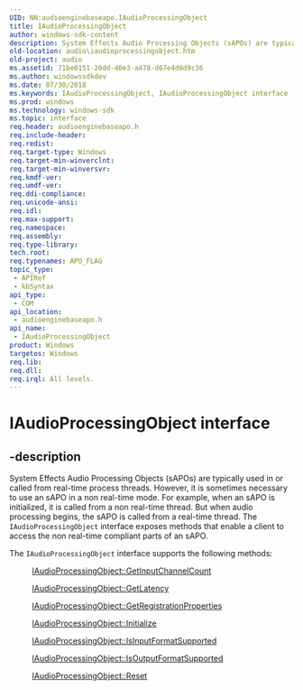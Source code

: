 ```yaml
---
UID: NN:audioenginebaseapo.IAudioProcessingObject
title: IAudioProcessingObject
author: windows-sdk-content
description: System Effects Audio Processing Objects (sAPOs) are typically used in or called from real-time process threads.
old-location: audio\iaudioprocessingobject.htm
old-project: audio
ms.assetid: 71be0151-20dd-40e3-a478-d67e4d8d9c36
ms.author: windowssdkdev
ms.date: 07/30/2018
ms.keywords: IAudioProcessingObject, IAudioProcessingObject interface [Audio Devices], IAudioProcessingObject interface [Audio Devices],described, audio.iaudioprocessingobject, audio_syseffects_r_7b8bb04d-2546-4fa3-ae7b-7e11df3b1e15.xml, audioenginebaseapo/IAudioProcessingObject
ms.prod: windows
ms.technology: windows-sdk
ms.topic: interface
req.header: audioenginebaseapo.h
req.include-header: 
req.redist: 
req.target-type: Windows
req.target-min-winverclnt: 
req.target-min-winversvr: 
req.kmdf-ver: 
req.umdf-ver: 
req.ddi-compliance: 
req.unicode-ansi: 
req.idl: 
req.max-support: 
req.namespace: 
req.assembly: 
req.type-library: 
tech.root: 
req.typenames: APO_FLAG
topic_type:
 - APIRef
 - kbSyntax
api_type:
 - COM
api_location:
 - audioenginebaseapo.h
api_name:
 - IAudioProcessingObject
product: Windows
targetos: Windows
req.lib: 
req.dll: 
req.irql: All levels.
---
```


# IAudioProcessingObject interface


## -description


System Effects Audio Processing Objects (sAPOs) are typically used in or called from real-time process threads. However, it is sometimes necessary to use an sAPO in a non real-time mode. For example, when an sAPO is initialized, it is called from a non real-time thread. But when audio processing begins, the sAPO is called from a real-time thread. The <code>IAudioProcessingObject</code> interface exposes methods that enable a client to access the non real-time compliant parts of an sAPO.

The <code>IAudioProcessingObject</code> interface supports the following methods:
<dl>
<dd>

<a href="https://msdn.microsoft.com/6DB8B945-DCED-4129-A457-E90E083E6394">IAudioProcessingObject::GetInputChannelCount</a>


</dd>
<dd>

<a href="https://msdn.microsoft.com/7ac982cd-7fb7-4427-ac17-508bcc72391d">IAudioProcessingObject::GetLatency</a>


</dd>
<dd>

<a href="https://msdn.microsoft.com/A0D0BAA9-7942-4952-AC9D-087EE7FE6DD0">IAudioProcessingObject::GetRegistrationProperties</a>


</dd>
<dd>

<a href="https://msdn.microsoft.com/b73c2e18-ab7b-4e34-9440-f38891f99bf7">IAudioProcessingObject::Initialize</a>


</dd>
<dd>

<a href="https://msdn.microsoft.com/11eebb5d-21fd-48f7-8929-cd2612a3f451">IAudioProcessingObject::IsInputFormatSupported</a>


</dd>
<dd>

<a href="https://msdn.microsoft.com/19609332-9fc2-4a21-b947-f103a1cf2675">IAudioProcessingObject::IsOutputFormatSupported</a>


</dd>
<dd>

<a href="https://msdn.microsoft.com/9d8c13cb-012e-4b5e-a1fd-1c2e5b9200b8">IAudioProcessingObject::Reset</a>


</dd>
</dl>
